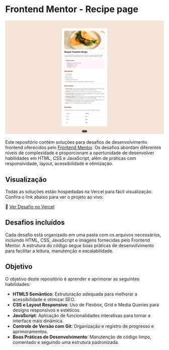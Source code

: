 # Frontend Mentor - Recipe page

![Design preview for the Recipe page coding challenge](./challenge_preview.png)

Este repositório contém soluções para desafios de desenvolvimento frontend oferecidos pelo [Frontend Mentor](https://www.frontendmentor.io/). Os desafios abordam diferentes níveis de complexidade e proporcionam a oportunidade de desenvolver habilidades em HTML, CSS e JavaScript, além de práticas com responsividade, layout, acessibilidade e otimização.

## Visualização

Todas as soluções estão hospedadas na Vercel para fácil visualização. Confira o link abaixo para ver o projeto ao vivo:

🔗 [Ver Desafio no Vercel](https://frontendmentor-recipe-page-delta.vercel.app/)


## Desafios incluídos

Cada desafio está organizado em uma pasta com os arquivos necessários, incluindo HTML, CSS, JavaScript e imagens fornecidas pelo Frontend Mentor. A estrutura do código segue boas práticas de desenvolvimento para facilitar a leitura, manutenção e escalabilidade.

## Objetivo

O objetivo deste repositório é aprender e aprimorar as seguintes habilidades:

- **HTML5 Semântico**: Estruturação adequada para melhorar a acessibilidade e otimizar SEO.
- **CSS e Layout Responsivo**: Uso de Flexbox, Grid e Media Queries para designs responsivos e estéticos.
- **JavaScript**: Aplicação de funcionalidades interativas para tornar a interface mais dinâmica.
- **Controle de Versão com Git**: Organização e registro de progresso e aprimoramentos.
- **Boas Práticas de Desenvolvimento**: Manutenção de código limpo, comentado e seguindo uma estrutura padronizada.


